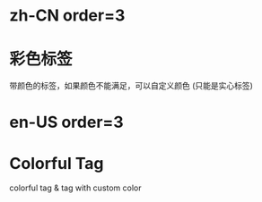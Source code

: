 # zh-CN order=3

# 彩色标签

带颜色的标签，如果颜色不能满足，可以自定义颜色 (只能是实心标签)

# en-US order=3

# Colorful Tag

colorful tag & tag with custom color

